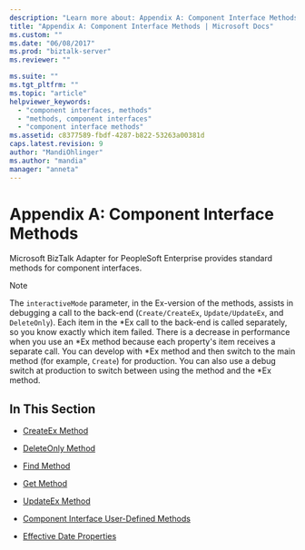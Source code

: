 ```yaml
---
description: "Learn more about: Appendix A: Component Interface Methods"
title: "Appendix A: Component Interface Methods | Microsoft Docs"
ms.custom: ""
ms.date: "06/08/2017"
ms.prod: "biztalk-server"
ms.reviewer: ""

ms.suite: ""
ms.tgt_pltfrm: ""
ms.topic: "article"
helpviewer_keywords: 
  - "component interfaces, methods"
  - "methods, component interfaces"
  - "component interface methods"
ms.assetid: c8377589-fbdf-4287-b822-53263a00381d
caps.latest.revision: 9
author: "MandiOhlinger"
ms.author: "mandia"
manager: "anneta"
---
```

# Appendix A: Component Interface Methods
Microsoft BizTalk Adapter for PeopleSoft Enterprise provides standard methods for component interfaces.  
  
> [!NOTE]
>  The `interactiveMode` parameter, in the Ex-version of the methods, assists in debugging a call to the back-end (`Create/CreateEx`, `Update/UpdateEx`, and `DeleteOnly`). Each item in the *Ex call to the back-end is called separately, so you know exactly which item failed. There is a decrease in performance when you use an \*Ex method because each property's item receives a separate call. You can develop with \*Ex method and then switch to the main method (for example, `Create`) for production. You can also use a debug switch at production to switch between using the method and the \*Ex method.  
  
## In This Section  
  
-   [CreateEx Method](../core/createex-method.md)  
  
-   [DeleteOnly Method](../core/deleteonly-method.md)  
  
-   [Find Method](../core/find-method.md)  
  
-   [Get Method](../core/get-method.md)  
  
-   [UpdateEx Method](../core/updateex-method.md)  
  
-   [Component Interface User-Defined Methods](../core/component-interface-user-defined-methods.md)  
  
-   [Effective Date Properties](../core/effective-date-properties.md)
